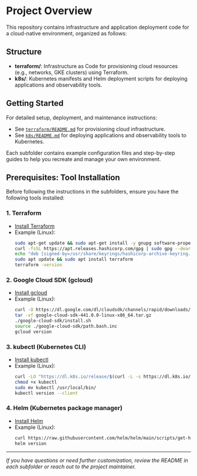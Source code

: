 # Project Overview

This repository contains infrastructure and application deployment code for a cloud-native environment, organized as follows:

## Structure

- **terraform/**: Infrastructure as Code for provisioning cloud resources (e.g., networks, GKE clusters) using Terraform.
- **k8s/**: Kubernetes manifests and Helm deployment scripts for deploying applications and observability tools.

## Getting Started

For detailed setup, deployment, and maintenance instructions:

- See [`terraform/README.md`](./terraform/README.md) for provisioning cloud infrastructure.
- See [`k8s/README.md`](./k8s/README.md) for deploying applications and observability tools to Kubernetes.

Each subfolder contains example configuration files and step-by-step guides to help you recreate and manage your own environment.

## Prerequisites: Tool Installation

Before following the instructions in the subfolders, ensure you have the following tools installed:

### 1. Terraform
- [Install Terraform](https://developer.hashicorp.com/terraform/tutorials/aws-get-started/install-cli)
- Example (Linux):
  ```sh
  sudo apt-get update && sudo apt-get install -y gnupg software-properties-common curl
  curl -fsSL https://apt.releases.hashicorp.com/gpg | sudo gpg --dearmor -o /usr/share/keyrings/hashicorp-archive-keyring.gpg
  echo "deb [signed-by=/usr/share/keyrings/hashicorp-archive-keyring.gpg] https://apt.releases.hashicorp.com $(lsb_release -cs) main" | sudo tee /etc/apt/sources.list.d/hashicorp.list
  sudo apt update && sudo apt install terraform
  terraform -version
  ```

### 2. Google Cloud SDK (gcloud)
- [Install gcloud](https://cloud.google.com/sdk/docs/install)
- Example (Linux):
  ```sh
  curl -O https://dl.google.com/dl/cloudsdk/channels/rapid/downloads/google-cloud-sdk-441.0.0-linux-x86_64.tar.gz
  tar -xf google-cloud-sdk-441.0.0-linux-x86_64.tar.gz
  ./google-cloud-sdk/install.sh
  source ./google-cloud-sdk/path.bash.inc
  gcloud version
  ```

### 3. kubectl (Kubernetes CLI)
- [Install kubectl](https://kubernetes.io/docs/tasks/tools/)
- Example (Linux):
  ```sh
  curl -LO "https://dl.k8s.io/release/$(curl -L -s https://dl.k8s.io/release/stable.txt)/bin/linux/amd64/kubectl"
  chmod +x kubectl
  sudo mv kubectl /usr/local/bin/
  kubectl version --client
  ```

### 4. Helm (Kubernetes package manager)
- [Install Helm](https://helm.sh/docs/intro/install/)
- Example (Linux):
  ```sh
  curl https://raw.githubusercontent.com/helm/helm/main/scripts/get-helm-3 | bash
  helm version
  ```

---

_If you have questions or need further customization, review the README in each subfolder or reach out to the project maintainer._ 